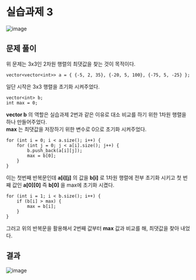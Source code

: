 # 실습과제 3

![image](https://github.com/YbSain/OpenCV/assets/108385276/f5780050-5dca-48ce-956a-f3ca2a9d31f0)

## 문제 풀이

위 문제는 3x3인 2차원 행렬의 최댓값을 찾는 것이 목적이다.   

    vector<vector<int>> a = { {-5, 2, 35}, {-20, 5, 100}, {-75, 5, -25} };

일단 시작은 3x3 행렬을 초기화 시켜주었다.   

    vector<int> b;
    int max = 0;

__vector<int> b__ 의 역할은 실습과제 2번과 같은 이유로 대소 비교를 하기 위한 1차원 행렬을 하나 만들어주었다.   
__max__ 는 최댓값을 저장하기 위한 변수로 0으로 초기화 시켜주었다.

    for (int i = 0; i < a.size(); i++) {
	    for (int j = 0; j < a[i].size(); j++) {
		    b.push_back(a[i][j]);
		    max = b[0];
	    }
    }

이는 첫번째 반복문인데 __a[i][j]__ 의 값을 __b[i]__ 로 1차원 행렬에 전부 초기화 시키고 첫 번째 값인 __a[0][0]__ 즉 __b[0]__ 을 max에 초기화 시켰다.   

    for (int i = 1; i < b.size(); i++) {
    	if (b[i] > max) {
    		max = b[i];
	    }
    }

그러고 위의 반복문을 활용해서 2번째 값부터 __max__ 값과 비교를 해, 최댓값을 찾아 내었다.


## 결과

![image](https://github.com/YbSain/OpenCV/assets/108385276/63d89e30-074b-4866-a404-84ec0b6ebf21)
